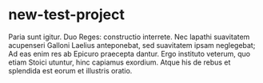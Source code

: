 # new-test-project
   
 Paria sunt igitur. Duo Reges: constructio interrete. Nec lapathi suavitatem acupenseri Galloni Laelius anteponebat, sed suavitatem ipsam neglegebat; Ad eas enim res ab Epicuro praecepta dantur. Ergo instituto veterum, quo etiam Stoici utuntur, hinc capiamus exordium. Atque his de rebus et splendida est eorum et illustris oratio.  
      
 
